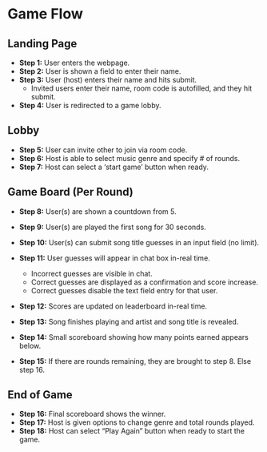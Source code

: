 # Game Flow

## Landing Page

- **Step 1:** User enters the webpage.
- **Step 2:** User is shown a field to enter their name.
- **Step 3:** User (host) enters their name and hits submit.
  - Invited users enter their name, room code is autofilled, and they hit submit.
- **Step 4:** User is redirected to a game lobby.

## Lobby

- **Step 5:** User can invite other to join via room code.
- **Step 6:** Host is able to select music genre and specify # of rounds.
- **Step 7:** Host can select a ‘start game’ button when ready.

## Game Board (Per Round)

- **Step 8:** User(s) are shown a countdown from 5.
- **Step 9:** User(s) are played the first song for 30 seconds.
- **Step 10:** User(s) can submit song title guesses in an input field (no limit).
- **Step 11:** User guesses will appear in chat box in-real time.

  - Incorrect guesses are visible in chat.
  - Correct guesses are displayed as a confirmation and score increase.
  - Correct guesses disable the text field entry for that user.

- **Step 12:** Scores are updated on leaderboard in-real time.
- **Step 13:** Song finishes playing and artist and song title is revealed.
- **Step 14:** Small scoreboard showing how many points earned appears below.
- **Step 15:** If there are rounds remaining, they are brought to step 8. Else step 16.

## End of Game

- **Step 16:** Final scoreboard shows the winner.
- **Step 17:** Host is given options to change genre and total rounds played.
- **Step 18:** Host can select “Play Again” button when ready to start the game.
